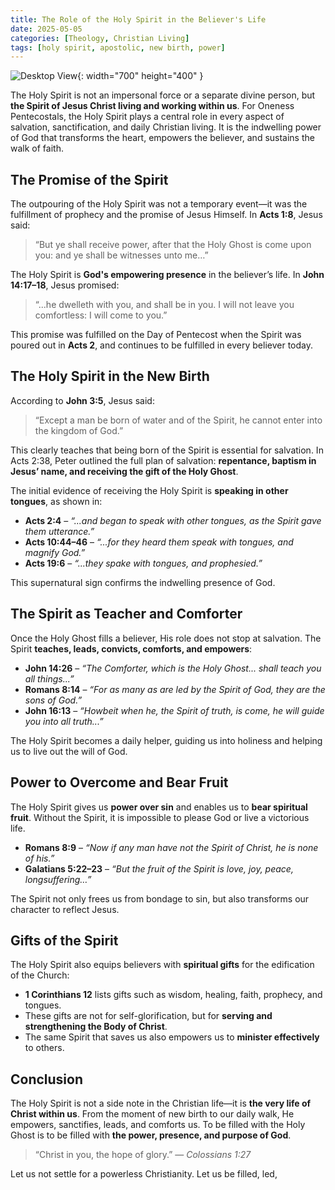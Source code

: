 ```yaml
---
title: The Role of the Holy Spirit in the Believer's Life
date: 2025-05-05
categories: [Theology, Christian Living]
tags: [holy spirit, apostolic, new birth, power]
---
```


![Desktop View](https://scontent.fmnl25-4.fna.fbcdn.net/v/t39.30808-6/489877858_1082394397257991_5048972485609006127_n.jpg?_nc_cat=100&ccb=1-7&_nc_sid=127cfc&_nc_eui2=AeHOHkecDvTqyZs9TCmF9O1C6EcqpdeRf0ToRyql15F_RAzGiZAmwJoXEk7a_FX2dimkiAM121OwgR9UuR7jFB43&_nc_ohc=rbCQJEoSn1sQ7kNvwENFxZO&_nc_oc=Adk7vkuoWwlClF0OfmQOZmvmIAbNqL7u-OsvQRGcRhtBMzL7-yJBPjVv-PCjZ9BIgGxl3EP-n4SsfbWnopjRpQnT&_nc_zt=23&_nc_ht=scontent.fmnl25-4.fna&_nc_gid=wQV7bxbjji7hWERuho_U0A&oh=00_AfJhVGJb9ZkxMC0GEguuqcsEgjCWOAeI-jDufzoNzp1d1g&oe=682000E2){: width="700" height="400" }

The Holy Spirit is not an impersonal force or a separate divine person, but **the Spirit of Jesus Christ living and working within us**. For Oneness Pentecostals, the Holy Spirit plays a central role in every aspect of salvation, sanctification, and daily Christian living. It is the indwelling power of God that transforms the heart, empowers the believer, and sustains the walk of faith.

## The Promise of the Spirit

The outpouring of the Holy Spirit was not a temporary event—it was the fulfillment of prophecy and the promise of Jesus Himself. In **Acts 1:8**, Jesus said:

> “But ye shall receive power, after that the Holy Ghost is come upon you: and ye shall be witnesses unto me…”

The Holy Spirit is **God's empowering presence** in the believer’s life. In **John 14:17–18**, Jesus promised:

> “...he dwelleth with you, and shall be in you. I will not leave you comfortless: I will come to you.”

This promise was fulfilled on the Day of Pentecost when the Spirit was poured out in **Acts 2**, and continues to be fulfilled in every believer today.

## The Holy Spirit in the New Birth

According to **John 3:5**, Jesus said:

> “Except a man be born of water and of the Spirit, he cannot enter into the kingdom of God.”

This clearly teaches that being born of the Spirit is essential for salvation. In Acts 2:38, Peter outlined the full plan of salvation: **repentance, baptism in Jesus’ name, and receiving the gift of the Holy Ghost**.

The initial evidence of receiving the Holy Spirit is **speaking in other tongues**, as shown in:

- **Acts 2:4** – _“...and began to speak with other tongues, as the Spirit gave them utterance.”_
- **Acts 10:44–46** – _“...for they heard them speak with tongues, and magnify God.”_
- **Acts 19:6** – _“...they spake with tongues, and prophesied.”_

This supernatural sign confirms the indwelling presence of God.

## The Spirit as Teacher and Comforter

Once the Holy Ghost fills a believer, His role does not stop at salvation. The Spirit **teaches, leads, convicts, comforts, and empowers**:

- **John 14:26** – _“The Comforter, which is the Holy Ghost... shall teach you all things...”_
- **Romans 8:14** – _“For as many as are led by the Spirit of God, they are the sons of God.”_
- **John 16:13** – _“Howbeit when he, the Spirit of truth, is come, he will guide you into all truth...”_

The Holy Spirit becomes a daily helper, guiding us into holiness and helping us to live out the will of God.

## Power to Overcome and Bear Fruit

The Holy Spirit gives us **power over sin** and enables us to **bear spiritual fruit**. Without the Spirit, it is impossible to please God or live a victorious life.

- **Romans 8:9** – _“Now if any man have not the Spirit of Christ, he is none of his.”_
- **Galatians 5:22–23** – _“But the fruit of the Spirit is love, joy, peace, longsuffering…”_

The Spirit not only frees us from bondage to sin, but also transforms our character to reflect Jesus.

## Gifts of the Spirit

The Holy Spirit also equips believers with **spiritual gifts** for the edification of the Church:

- **1 Corinthians 12** lists gifts such as wisdom, healing, faith, prophecy, and tongues.
- These gifts are not for self-glorification, but for **serving and strengthening the Body of Christ**.
- The same Spirit that saves us also empowers us to **minister effectively** to others.

## Conclusion

The Holy Spirit is not a side note in the Christian life—it is **the very life of Christ within us**. From the moment of new birth to our daily walk, He empowers, sanctifies, leads, and comforts us. To be filled with the Holy Ghost is to be filled with **the power, presence, and purpose of God**.

> “Christ in you, the hope of glory.” — _Colossians 1:27_

Let us not settle for a powerless Christianity. Let us be filled, led,
